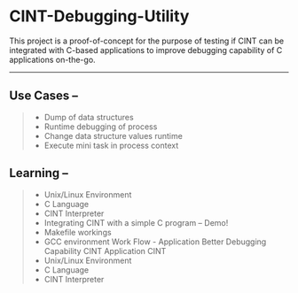 CINT-Debugging-Utility
===================

This project is a proof-of-concept for the purpose of testing if CINT can be integrated with C-based applications to improve debugging capability of C applications on-the-go.

----------


Use Cases –
-------------------
> - Dump of data structures  
> - Runtime debugging of process 
> - Change data structure values runtime
> - Execute mini task in process context 



Learning –  
-------------
> -  Unix/Linux Environment
> - C Language
> - CINT Interpreter 
> - Integrating CINT with a simple C program – Demo! 
> - Makefile workings 
> - GCC environment Work Flow - Application Better Debugging Capability CINT Application CINT
> - Unix/Linux Environment
> - C Language
> - CINT Interpreter
